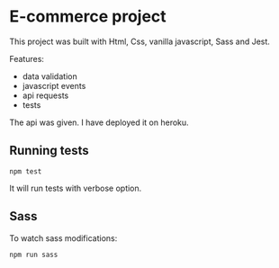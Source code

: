 # E-commerce project
This project was built with Html, Css, vanilla javascript, Sass and Jest.

Features:
- data validation
- javascript events
- api requests
- tests

The api was given. I have deployed it on heroku.

## Running tests
```
npm test
```
It will run tests with verbose option.

## Sass
To watch sass modifications: 
```
npm run sass
```